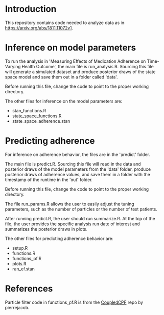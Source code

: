 # Introduction

This repository contains code needed to analyze data as in https://arxiv.org/abs/1811.11072v1.

# Inference on model parameters

To run the analysis in 'Measuring Effects of Medication Adherence on Time-Varying Health Outcome', the main file is run_analysis.R. Sourcing this file will generate a simulated dataset and produce posterior draws of the state space model and save them out in a folder called 'data'.

Before running this file, change the code to point to the proper working directory.

The other files for inference on the model parameters are:

- stan_functions.R
- state_space_functions.R
- state_space_adherence.stan

# Predicting adherence

For inference on adherence behavior, the files are in the 'predict' folder.

The main file is predict.R. Sourcing this file will read in the data and posterior draws of the model parameters from the 'data' folder, produce posterior draws of adherence values, and save them in a folder with the timestamp of the runtime in the 'out' folder.

Before running this file, change the code to point to the proper working directory.

The file run_params.R allows the user to easily adjust the tuning parameters, such as the number of particles or the number of test patients.

After running predict.R, the user should run summarize.R. At the top of the file, the user provides the specific analysis run date of interest and summarizes the posterior draws in plots.

The other files for predicting adherence behavior are:

- setup.R
- functions.R
- functions_pf.R
- plots.R
- ran_ef.stan

# References

Particle filter code in functions_pf.R is from the [CoupledCPF](https://github.com/pierrejacob/CoupledCPF) repo by pierrejacob.


